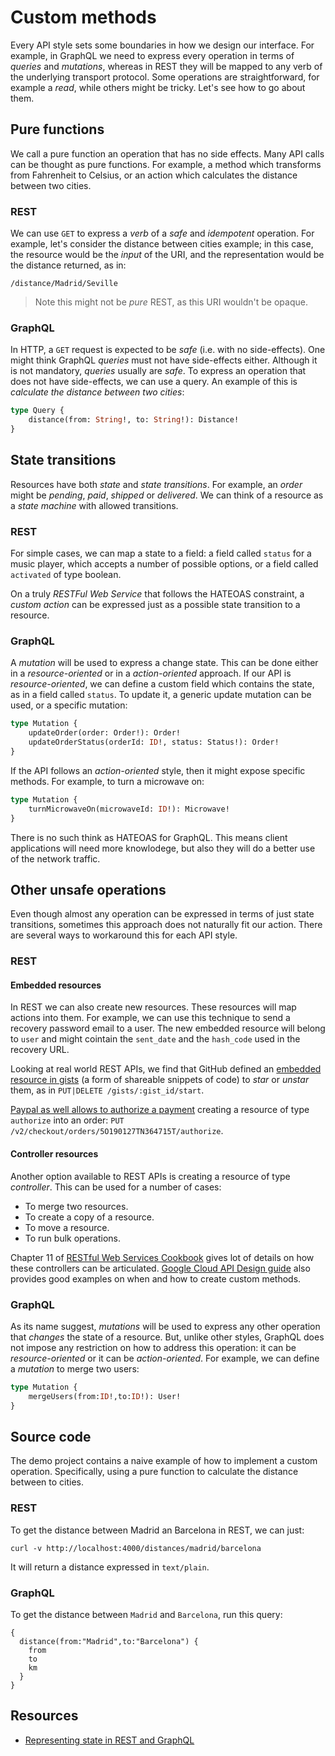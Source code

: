 # Custom methods

Every API style sets some boundaries in how we design our interface. For example, in GraphQL we need to express every operation in terms of _queries_ and _mutations_, whereas in REST they will be mapped to any verb of the underlying transport protocol. Some operations are straightforward, for example a _read_, while others might be tricky. Let's see how to go about them.

## Pure functions
We call a pure function an operation that has no side effects. Many API calls can be thought as pure functions. For example, a method which transforms from Fahrenheit to Celsius, or an action which calculates the distance between two cities.

### REST
We can use `GET` to express a _verb_ of a _safe_ and _idempotent_ operation. For example, let's consider the distance between cities example; in this case, the resource would be the _input_ of the URI, and the representation would be the distance returned, as in:

```/distance/Madrid/Seville```

> Note this might not be _pure_ REST, as this URI wouldn't be opaque.

### GraphQL
In HTTP, a `GET` request is expected to be _safe_ (i.e. with no side-effects). One might think GraphQL _queries_ must not have side-effects either. Although it is not mandatory, _queries_ usually are _safe_. To express an operation that does not have side-effects, we can use a query. An example of this is _calculate the distance between two cities_:

```graphql
type Query {
    distance(from: String!, to: String!): Distance!
}
```

## State transitions
Resources have both _state_ and _state transitions_. For example, an _order_ might be _pending_, _paid_, _shipped_ or _delivered_. We can think of a resource as a _state machine_ with allowed transitions.

### REST
For simple cases, we can map a state to a field: a field called `status` for a music player, which accepts a number of possible options, or a field called `activated` of type boolean.

On a truly _RESTFul Web Service_ that follows the HATEOAS constraint, a _custom action_ can be expressed just as a possible state transition to a resource.

### GraphQL
A _mutation_ will be used to express a change state. This can be done either in a _resource-oriented_ or in a _action-oriented_ approach. If our API is _resource-oriented_, we can define a custom field which contains the state, as in a field called `status`. To update it, a generic update mutation can be used, or a specific mutation:

```graphql
type Mutation {
    updateOrder(order: Order!): Order!
    updateOrderStatus(orderId: ID!, status: Status!): Order!
}
```

If the API follows an _action-oriented_ style, then it might expose specific methods. For example, to turn a microwave on:

```graphql
type Mutation {
    turnMicrowaveOn(microwaveId: ID!): Microwave!
}
```

There is no such think as HATEOAS for GraphQL. This means client applications will need more knowlodege, but also they will do a better use of the network traffic.

## Other unsafe operations
Even though almost any operation can be expressed in terms of just state transitions, sometimes this approach does not naturally fit our action. There are several ways to workaround this for each API style.

### REST
#### Embedded resources
In REST we can also create new resources. These resources will map actions into them. For example, we can use this technique to send a recovery password email to a user. The new embedded resource will belong to `user` and might cointain the `sent_date` and the `hash_code` used in the recovery URL.

Looking at real world REST APIs, we find that GitHub defined an [embedded resource in gists][GitHub embedded resources to star gists] (a form of shareable snippets of code) to _star_ or _unstar_ them, as in `PUT|DELETE /gists/:gist_id/start`.

[Paypal as well allows to authorize a payment][Paypal embedded resources to authorize payments] creating a resource of type `authorize` into an order: `PUT /v2/checkout/orders/5O190127TN364715T/authorize`.

#### Controller resources
Another option available to REST APIs is creating a resource of type _controller_. This can be used for a number of cases:

* To merge two resources.
* To create a copy of a resource.
* To move a resource.
* To run bulk operations.

Chapter 11 of [RESTful Web Services Cookbook] gives lot of details on how these controllers can be articulated. [Google Cloud API Design guide][] also provides good examples on when and how to create custom methods.

### GraphQL
As its name suggest, _mutations_ will be used to express any other operation that _changes_ the state of a resource. But, unlike other styles, GraphQL does not impose any restriction on how to address this operation: it can be _resource-oriented_ or it can be _action-oriented_. For example, we can define a _mutation_ to merge two users:

```graphql
type Mutation {
    mergeUsers(from:ID!,to:ID!): User!
}
```

## Source code
The demo project contains a naive example of how to implement a custom operation. Specifically, using a pure function to calculate the distance between to cities.

### REST
To get the distance between Madrid an Barcelona in REST, we can just:

```
curl -v http://localhost:4000/distances/madrid/barcelona
```

It will return a distance expressed in `text/plain`.

### GraphQL
To get the distance between `Madrid` and `Barcelona`, run this query:

```
{
  distance(from:"Madrid",to:"Barcelona") {
    from
    to
    km
  }
}
```

## Resources
* [Representing state in REST and GraphQL](https://apisyouwonthate.com/blog/representing-state-in-rest-and-graphql)

[GitHub embedded resources to star gists]: https://developer.github.com/v3/gists/#star-a-gist
[Paypal embedded resources to authorize payments]: https://developer.paypal.com/docs/api/orders/v2/#orders_authorize
[RESTful Web Services Cookbook]: https://learning.oreilly.com/library/view/restful-web-services/9780596809140/
[Google Cloud API Design guide]: https://cloud.google.com/apis/design/custom_methods

